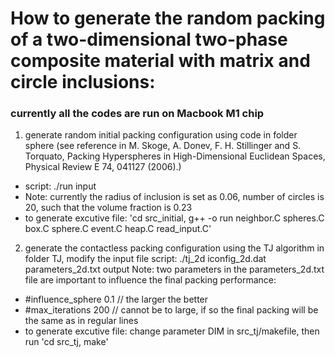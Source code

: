 # How to generate the random packing of a two-dimensional two-phase composite material with matrix and circle inclusions:

### currently all the codes are run on Macbook M1 chip

1. generate random initial packing configuration using code in folder sphere 
(see reference in M. Skoge, A. Donev, F. H. Stillinger and S. Torquato, Packing Hyperspheres in High-Dimensional Euclidean Spaces, Physical Review E 74, 041127 (2006).)
- script: ./run input
- Note: currently the radius of inclusion is set as 0.06, number of circles is 20, such that the volume fraction is 0.23
- to generate excutive file:  'cd src_initial, g++ -o run neighbor.C spheres.C box.C sphere.C event.C heap.C read_input.C'

2. generate the contactless packing configuration using the TJ algorithm in folder TJ, modify the input file
script: ./tj_2d iconfig_2d.dat parameters_2d.txt output
Note: two parameters in the parameters_2d.txt file are important to influence the final packing performance: 
- #influence_sphere 0.1  // the larger the better
- #max_iterations 200  // cannot be to large, if so the final packing will be the same as in regular lines
- to generate excutive file: change parameter DIM in src_tj/makefile, then run 'cd src_tj, make'

